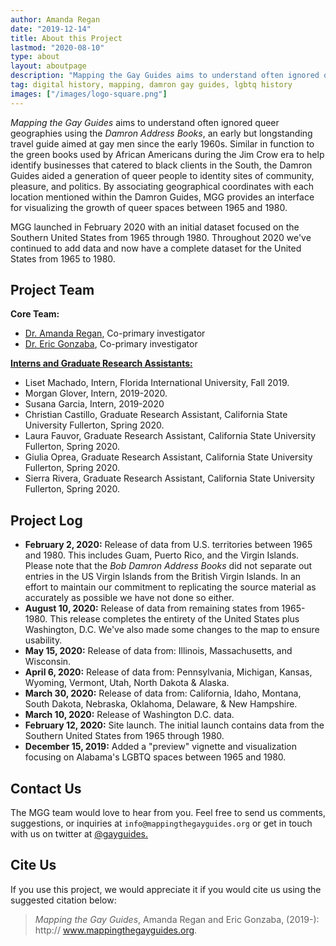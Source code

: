 ```yaml
---
author: Amanda Regan
date: "2019-12-14"
title: About this Project
lastmod: "2020-08-10"
type: about
layout: aboutpage
description: "Mapping the Gay Guides aims to understand often ignored queer geographies using the Damron Guides, an early but longstanding travel guide aimed at gay men since the early 1960s."
tag: digital history, mapping, damron gay guides, lgbtq history
images: ["/images/logo-square.png"]
---
```

_Mapping the Gay Guides_ aims to understand often ignored queer geographies using the _Damron Address Books_, an early but longstanding travel guide aimed at gay men since the early 1960s. Similar in function to the green books used by African Americans during the Jim Crow era to help identify businesses that catered to black clients in the South, the Damron Guides aided a generation of queer people to identity sites of community, pleasure, and politics. By associating geographical coordinates with each location mentioned within the Damron Guides, MGG provides an interface for visualizing the growth of queer spaces between 1965 and 1980.

MGG launched in February 2020 with an initial dataset focused on the Southern United States from 1965 through 1980. Throughout 2020 we've continued to add data and now have a complete dataset for the United States from 1965 to 1980.

## Project Team

**Core Team:**

* [Dr. Amanda Regan](/regan), Co-primary investigator
* [Dr. Eric Gonzaba](/gonzaba), Co-primary investigator

[**Interns and Graduate Research Assistants:**](/interns)

* Liset Machado, Intern, Florida International University, Fall 2019.
* Morgan Glover, Intern, 2019-2020.
* Susana Garcia, Intern, 2019-2020
* Christian Castillo, Graduate Research Assistant, California State University Fullerton, Spring 2020.
* Laura Fauvor, Graduate Research Assistant, California State University Fullerton, Spring 2020.
* Giulia Oprea, Graduate Research Assistant, California State University Fullerton, Spring 2020.
* Sierra Rivera, Graduate Research Assistant, California State University Fullerton, Spring 2020.

## Project Log

* **February 2, 2020:** Release of data from U.S. territories between 1965 and 1980. This includes Guam, Puerto Rico, and the Virgin Islands. Please note that the _Bob Damron Address Books_ did not separate out entries in the US Virgin Islands from the British Virgin Islands. In an effort to maintain our commitment to replicating the source material as accurately as possible we have not done so either. 
* **August 10, 2020:** Release of data from remaining states from 1965-1980. This release completes the entirety of the United States plus Washington, D.C. We've also made some changes to the map to ensure usability.
* **May 15, 2020:** Release of data from: Illinois, Massachusetts, and Wisconsin.
* **April 6, 2020:** Release of data from: Pennsylvania, Michigan, Kansas, Wyoming, Vermont, Utah, North Dakota & Alaska.
* **March 30, 2020:** Release of data from: California, Idaho, Montana, South Dakota, Nebraska, Oklahoma, Delaware, & New Hampshire.
* **March 10, 2020:** Release of Washington D.C. data.
* **February 12, 2020:** Site launch. The initial launch contains data from the Southern United States from 1965 through 1980.
* **December 15, 2019:** Added a "preview" vignette and visualization focusing on Alabama's LGBTQ spaces between 1965 and 1980.

## Contact Us
The MGG team would love to hear from you. Feel free to send us comments, suggestions, or inquiries at `info@mappingthegayguides.org` or get in touch with us on twitter at <a href="http://www.twitter.com/gayguides">@gayguides.</a>

## Cite Us

If you use this project, we would appreciate it if you would cite us using the suggested citation below:

  > _Mapping the Gay Guides_, Amanda Regan and Eric Gonzaba, (2019-): http:// www.mappingthegayguides.org.
